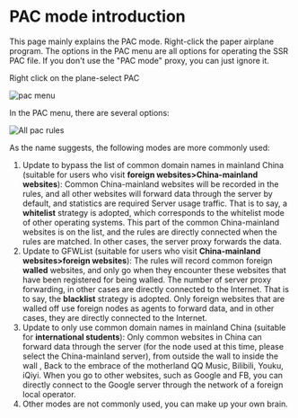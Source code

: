 # PAC mode introduction

This page mainly explains the PAC mode. Right-click the paper airplane program. The options in the PAC menu are all options for operating the SSR PAC file. If you don't use the "PAC mode" proxy, you can just ignore it.

Right click on the plane-select PAC

![pac menu][pac-in-menu]



In the PAC menu, there are several options:

![All pac rules][pac-full-menu]

As the name suggests, the following modes are more commonly used:

1. Update to bypass the list of common domain names in mainland China (suitable for users who visit **foreign websites>China-mainland websites**): Common China-mainland websites will be recorded in the rules, and all other websites will forward data through the server by default, and statistics are required Server usage traffic. That is to say, a **whitelist** strategy is adopted, which corresponds to the whitelist mode of other operating systems. This part of the common China-mainland websites is on the list, and the rules are directly connected when the rules are matched. In other cases, the server proxy forwards the data.
2. Update to GFWList (suitable for users who visit **China-mainland websites>foreign websites**): The rules will record common foreign **walled** websites, and only go when they encounter these websites that have been registered for being walled. The number of server proxy forwarding, in other cases are directly connected to the Internet. That is to say, the **blacklist** strategy is adopted. Only foreign websites that are walled off use foreign nodes as agents to forward data, and in other cases, they are directly connected to the Internet.
3. Update to only use common domain names in mainland China (suitable for **international students**): Only common websites in China can forward data through the server (for the node used at this time, please select the China-mainland server), from outside the wall to inside the wall , Back to the embrace of the motherland QQ Music, Bilibili, Youku, iQiyi. When you go to other websites, such as Google and FB, you can directly connect to the Google server through the network of a foreign local operator.
4. Other modes are not commonly used, you can make up your own brain.


[pac-in-menu]: https://cdn.jsdelivr.net/gh/LibCyber/docs-cdn@v1.1.0/assets/faq/pac-in-menu.jpg "pac menu"
[pac-full-menu]: https://cdn.jsdelivr.net/gh/LibCyber/docs-cdn@v1.1.0/assets/faq/pac-full-menu.jpg "All pac rules"